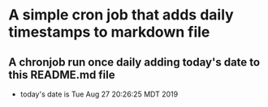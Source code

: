 A simple cron job that adds daily timestamps to markdown file
============================================================
## A chronjob run once daily adding today's date to this README.md file
* today's date is Tue Aug 27 20:26:25 MDT 2019
